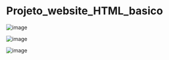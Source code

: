 # Projeto_website_HTML_basico

![image](https://user-images.githubusercontent.com/73591130/141974889-9b8f2de4-d23a-4773-9024-94676371441c.png)


![image](https://user-images.githubusercontent.com/73591130/141975077-0e33a50a-bcb3-4fee-ba35-49c083ae51f9.png)


![image](https://user-images.githubusercontent.com/73591130/141975118-afafb744-841b-4de8-b59a-f362894afce7.png)

